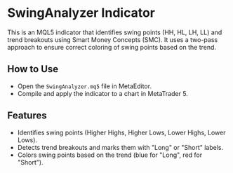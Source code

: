 # SwingAnalyzer Indicator

This is an MQL5 indicator that identifies swing points (HH, HL, LH, LL) and trend breakouts using Smart Money Concepts (SMC). It uses a two-pass approach to ensure correct coloring of swing points based on the trend.

## How to Use
- Open the `SwingAnalyzer.mq5` file in MetaEditor.
- Compile and apply the indicator to a chart in MetaTrader 5.

## Features
- Identifies swing points (Higher Highs, Higher Lows, Lower Highs, Lower Lows).
- Detects trend breakouts and marks them with "Long" or "Short" labels.
- Colors swing points based on the trend (blue for "Long", red for "Short").
